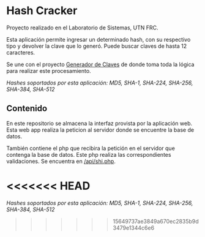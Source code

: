 ﻿# Hash Cracker

Proyecto realizado en el Laboratorio de Sistemas, UTN FRC.

Esta aplicación permite ingresar un determinado hash, con su respectivo tipo y devolver la clave que lo generó. Puede buscar claves de hasta 12 caracteres.

Se une con el proyecto [Generador de Claves](https://github.com/LabSis/GeneradorClaves) de donde toma toda la lógica para realizar este procesamiento.

<i>Hashes soportados por esta aplicación: MD5, SHA-1, SHA-224, SHA-256, SHA-384, SHA-512 </i>

## Contenido

En este repositorio se almacena la interfaz provista por la aplicación web. Esta web app realiza la peticion al servidor donde se encuentre la base de datos.

También contiene el php que recibira la petición en el servidor que contenga la base de datos. Este php realiza las correspondientes validaciones.
Se encuentra en [/api/shi.php](https://github.com/LabSis/labsis_hash_cracker_web/blob/master/api/shi.php).


<<<<<<< HEAD
=======
<i>Hashes soportados por esta aplicación: MD5, SHA-1, SHA-224, SHA-256, SHA-384, SHA-512 </i>
>>>>>>> 15649737ae3849a670ec2835b9d3479e1344c6e6


